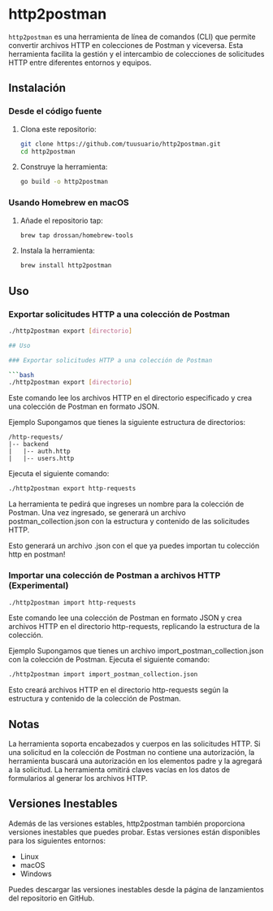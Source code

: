 # http2postman

`http2postman` es una herramienta de línea de comandos (CLI) que permite convertir archivos HTTP en colecciones de
Postman y viceversa. Esta herramienta facilita la gestión y el intercambio de colecciones de solicitudes HTTP entre
diferentes entornos y equipos.

## Instalación

### Desde el código fuente

1. Clona este repositorio:
    ```sh
    git clone https://github.com/tuusuario/http2postman.git
    cd http2postman
    ```

2. Construye la herramienta:
    ```sh
    go build -o http2postman
    ```

### Usando Homebrew en macOS

1. Añade el repositorio tap:
    ```sh
    brew tap drossan/homebrew-tools
    ```

2. Instala la herramienta:
    ```sh
    brew install http2postman
    ```

## Uso

### Exportar solicitudes HTTP a una colección de Postman

```sh
./http2postman export [directorio]

## Uso

### Exportar solicitudes HTTP a una colección de Postman

```bash
./http2postman export [directorio]
```

Este comando lee los archivos HTTP en el directorio especificado y crea una colección de Postman en formato JSON.

Ejemplo
Supongamos que tienes la siguiente estructura de directorios:

```text
/http-requests/
|-- backend
|   |-- auth.http
|   |-- users.http
```

Ejecuta el siguiente comando:

```bash
./http2postman export http-requests
```

La herramienta te pedirá que ingreses un nombre para la colección de Postman. Una vez ingresado, se generará un archivo
postman_collection.json con la estructura y contenido de las solicitudes HTTP.

Esto generará un archivo .json con el que ya puedes importan tu colección http en postman!

### Importar una colección de Postman a archivos HTTP (Experimental)

```bash
./http2postman import http-requests
```

Este comando lee una colección de Postman en formato JSON y crea archivos HTTP en el directorio http-requests,
replicando la estructura de la colección.

Ejemplo
Supongamos que tienes un archivo import_postman_collection.json con la colección de Postman. Ejecuta el siguiente
comando:

```bash
./http2postman import import_postman_collection.json
```

Esto creará archivos HTTP en el directorio http-requests según la estructura y contenido de la colección de Postman.

## Notas

La herramienta soporta encabezados y cuerpos en las solicitudes HTTP.
Si una solicitud en la colección de Postman no contiene una autorización, la herramienta buscará una autorización en los
elementos padre y la agregará a la solicitud.
La herramienta omitirá claves vacías en los datos de formularios al generar los archivos HTTP.

## Versiones Inestables

Además de las versiones estables, http2postman también proporciona versiones inestables que puedes probar. Estas
versiones están disponibles para los siguientes entornos:

- Linux
- macOS
- Windows

Puedes descargar las versiones inestables desde la página de lanzamientos del repositorio en GitHub.
